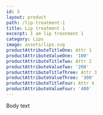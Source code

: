 ```yaml
---
id: 3
layout: product
path: /lip-treatment-1
title: Lip treatment 1
excerpt: I am lip treatment 1
category: Lips
image: assets/lips.svg
productAttributeTitleOne: Attr 1
productAttributeValueOne: '100'
productAttributeTitleTwo: Attr 2
productAttributeValueTwo: '200'
productAttributeTitleThree: Attr 3
productAttributeValueThree: '300'
productAttributeTitleFour: Attr 4
productAttributeValueFour: '400'
---
```

Body text